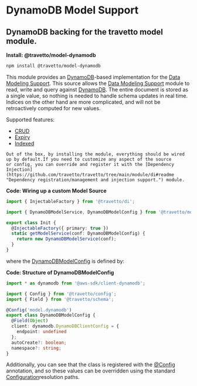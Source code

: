 <!-- This file was generated by @travetto/doc and should not be modified directly -->
<!-- Please modify https://github.com/travetto/travetto/tree/main/module/model-dynamodb/doc.ts and execute "npx trv doc" to rebuild -->
# DynamoDB Model Support
## DynamoDB backing for the travetto model module.

**Install: @travetto/model-dynamodb**
```bash
npm install @travetto/model-dynamodb
```

This module provides an [DynamoDB](https://aws.amazon.com/dynamodb/)-based implementation for the [Data Modeling Support](https://github.com/travetto/travetto/tree/main/module/model#readme "Datastore abstraction for core operations.").  This source allows the [Data Modeling Support](https://github.com/travetto/travetto/tree/main/module/model#readme "Datastore abstraction for core operations.") module to read, write and query against [DynamoDB](https://aws.amazon.com/dynamodb/). The entire document is stored as a single value, so nothing is needed to handle schema updates in real time. Indices on the other hand are more complicated, and will not be retroactively computed for new values.

Supported features:
   
   *  [CRUD](https://github.com/travetto/travetto/tree/main/module/model/src/service/crud.ts#L11)
   *  [Expiry](https://github.com/travetto/travetto/tree/main/module/model/src/service/expiry.ts#L11)
   *  [Indexed](https://github.com/travetto/travetto/tree/main/module/model/src/service/indexed.ts#L12)

    Out of the box, by installing the module, everything should be wired up by default.If you need to customize any aspect of the source 
    or config, you can override and register it with the [Dependency Injection](https://github.com/travetto/travetto/tree/main/module/di#readme "Dependency registration/management and injection support.") module.

    
**Code: Wiring up a custom Model Source**
```typescript
import { InjectableFactory } from '@travetto/di';

import { DynamoDBModelService, DynamoDBModelConfig } from '@travetto/model-dynamodb';

export class Init {
  @InjectableFactory({ primary: true })
  static getModelService(conf: DynamoDBModelConfig) {
    return new DynamoDBModelService(conf);
  }
}
```

  where the [DynamoDBModelConfig](https://github.com/travetto/travetto/tree/main/module/model-dynamodb/src/config.ts#L7) is defined by:

  
**Code: Structure of DynamoDBModelConfig**
```typescript
import * as dynamodb from '@aws-sdk/client-dynamodb';

import { Config } from '@travetto/config';
import { Field } from '@travetto/schema';

@Config('model.dynamodb')
export class DynamoDBModelConfig {
  @Field(Object)
  client: dynamodb.DynamoDBClientConfig = {
    endpoint: undefined
  };
  autoCreate?: boolean;
  namespace?: string;
}
```

  Additionally, you can see that the class is registered with the [@Config](https://github.com/travetto/travetto/tree/main/module/config/src/decorator.ts#L9) annotation, and so these values can be overridden using the 
  standard [Configuration](https://github.com/travetto/travetto/tree/main/module/config#readme "Environment-aware config management using yaml files")resolution paths.
